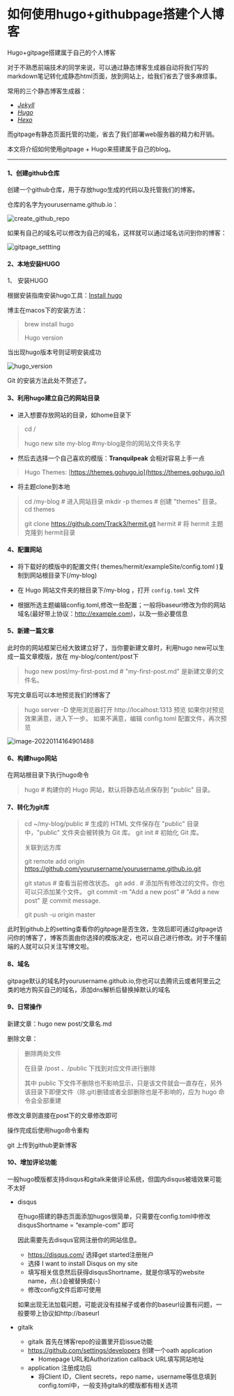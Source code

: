 # 如何使用hugo+githubpage搭建个人博客


Hugo+gitpage搭建属于自己的个人博客

<!--more-->

对于不熟悉前端技术的同学来说，可以通过静态博客生成器自动将我们写的markdown笔记转化成静态html页面，放到网站上，给我们省去了很多麻烦事。

常用的三个静态博客生成器：

- [*Jekyll*](https://jekyllrb.com/)
- [*Hugo*](https://gohugo.io/)
- [*Hexo*](https://hexo.io/)

而gitpage有静态页面托管的功能，省去了我们部署web服务器的精力和开销。

本文将介绍如何使用gitpage + Hugo来搭建属于自己的blog。

------

#### 1、创建github仓库

创建一个github仓库，用于存放hugo生成的代码以及托管我们的博客。

仓库的名字为yourusername.github.io：

![create_github_repo](/img/create_github_repo.png)

如果有自己的域名可以修改为自己的域名，这样就可以通过域名访问到你的博客：

![gitpage_settting](/img/gitpage_settting.png)

#### 2、本地安装HUGO

1、 安装HUGO

根据安装指南安装hugo工具：[Install hugo](https://gohugo.io/getting-started/installing/)

博主在macos下的安装方法：

> brew install hugo
>
> Hugo version

当出现hugo版本号则证明安装成功

![hugo_version](/img/hugo_version.png)

Git 的安装方法此处不赘述了。

#### 3、利用hugo建立自己的网站目录

* 进入想要存放网站的目录，如home目录下

> cd /
>
> hugo new site my-blog    #my-blog是你的网站文件夹名字

* 然后去选择一个自己喜欢的模版：**Tranquilpeak** 会相对容易上手一点

> Hugo Themes: [https://themes.gohugo.io](https://themes.gohugo.io/) 

* 将主题clone到本地

> cd /my-blog  # 进入网站目录
> mkdir -p themes  # 创建 "themes" 目录。
> cd themes  
>
> git clone https://github.com/Track3/hermit.git hermit # 将 hermit 主题克隆到 hermit目录

#### 4、配置网站

* 将下载好的模版中的配置文件( themes/hermit/exampleSite/config.toml )复制到网站根目录下(/my-blog)

* 在 Hugo 网站文件夹的根目录下/my-blog ，打开 `config.toml` 文件 

* 根据所选主题编辑config.toml,修改一些配置；一般将baseurl修改为你的网站域名(最好带上协议：http://example.com)，以及一些必要信息

#### 5、新建一篇文章

此时你的网站框架已经大致建立好了，当你要新建文章时，利用hugo new可以生成一篇文章模版，放在 my-blog/content/post下

> hugo new post/my-first-post.md  # "my-first-post.md" 是新建文章的文件名。

写完文章后可以本地预览我们的博客了

> hugo server -D
> 使用浏览器打开 http://localhost:1313 预览
> 如果你对预览效果满意，进入下一步。
> 如果不满意，编辑 config.toml 配置文件，再次预览

![image-20220114164901488](/img/hugo_preview.png)

#### 6、构建hugo网站

在网站根目录下执行hugo命令

> hugo   # 构建你的 Hugo 网站，默认将静态站点保存到 "public" 目录。

#### 7、转化为git库

> cd ~/my-blog/public  # 生成的 HTML 文件保存在 "public" 目录中，"public" 文件夹会被转换为 Git 库。 
> git init  # 初始化 Git 库。
>
> 关联到远方库
>
> git remote add origin https://github.com/yourusername/yourusername.github.io.git	
>
> git status  # 查看当前修改状态。
> git add .  # 添加所有修改过的文件。你也可以只添加某个文件。
> git commit -m "Add a new post"  # "Add a new post" 是 commit message.
>
> git push -u origin master

此时到github上的setting查看你的gitpage是否生效，生效后即可通过gitpage访问你的博客了，博客页面由你选择的模版决定，也可以自己进行修改。对于不懂前端的人就可以只关注写博文啦。

#### 8、域名

gitpage默认的域名时yourusername.github.io,你也可以去腾讯云或者阿里云之类的地方购买自己的域名，添加dns解析后替换掉默认的域名

#### 9、日常操作

新建文章：hugo new post/文章名.md

删除文章：

> 删除两处文件
>
> 在目录 /post 、/public  下找到对应文件进行删除
>
> 其中 public 下文件不删除也不影响显示，只是该文件就会一直存在，另外该目录下即便文件（除.git)删错或者全部删除也是不影响的，应为 hugo 命令会全部重建

修改文章则直接在post下的文章修改即可

操作完成后使用hugo命令重构

git 上传到github更新博客

#### 10、增加评论功能

一般hugo模版都支持disqus和gitalk来做评论系统，但国内disqus被墙效果可能不太好

* disqus 

  在hugo搭建的静态页面添加hugos很简单，只需要在config.toml中修改 disqusShortname = “example-com” 即可

  因此需要先去disqus官网注册你的网站信息。

  * https://disqus.com/ 选择get started注册账户
  * 选择 I want to install Disqus on my site
  * 填写相关信息然后获得disqusShortname，就是你填写的website name，点(.)会被替换成(-)
  * 修改config文件后即可使用

  如果出现无法加载问题，可能说没有挂梯子或者你的baseurl设置有问题，一般要带上协议如http://baseurl

* gitalk
  * gitalk 首先在博客repo的设置里开启issue功能
  * https://github.com/settings/developers 创建一个oath application
    * Homepage URL和Authorization callback URL填写网站地址
  * application 注册成功后
    * 将Client ID，Client secrets，repo name，username等信息填到config.toml中，一般支持gitalk的模版都有相关选项
